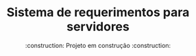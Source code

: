 <h1 align="center"> Sistema de requerimentos para servidores </h1>

<p align="center">:construction: Projeto em construção :construction:</p>
